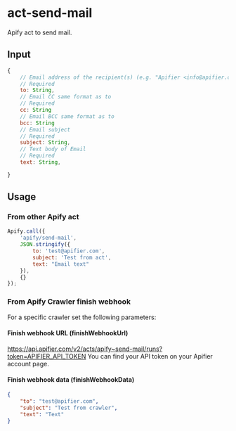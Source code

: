 # act-send-mail

Apify act to send mail.

## Input
```javascript
{
    // Email address of the recipient(s) (e.g. "Apifier <info@apifier.com>")
    // Required
    to: String,
    // Email CC same format as to
    // Required
    cc: String
    // Email BCC same format as to
    bcc: String
    // Email subject
    // Required
    subject: String,
    // Text body of Email
    // Required
    text: String,

}
```

## Usage

### From other Apify act

```javascript
Apify.call({
    'apify/send-mail',
    JSON.stringify({
        to: 'test@apifier.com',
        subject: 'Test from act',
        text: "Email text"
    }),
    {}
});
```

### From Apify Crawler finish webhook

For a specific crawler set the following parameters:

#### Finish webhook URL (finishWebhookUrl)

https://api.apifier.com/v2/acts/apify~send-mail/runs?token=APIFIER_API_TOKEN
You can find your API token on your Apifier account page.

#### Finish webhook data (finishWebhookData)

```json
{
    "to": "test@apifier.com",
    "subject": "Test from crawler",
    "text": "Text"
}
